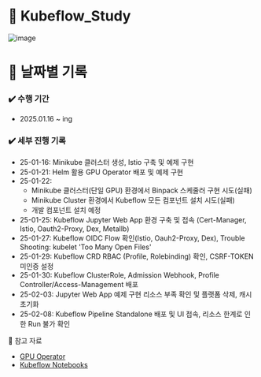 # 🐳 Kubeflow_Study

![image](https://github.com/user-attachments/assets/5d03e3c4-8a17-4d0a-bf37-c11bb21aa3f1)

# 📅 날짜별 기록<br>

### ✔️ 수행 기간
- 2025.01.16 ~ ing

### ✔️ 세부 진행 기록
- 25-01-16: Minikube 클러스터 생성, Istio 구축 및 예제 구현  
- 25-01-21: Helm 활용 GPU Operator 배포 및 예제 구현  
- 25-01-22: 
  - Minikube 클러스터(단일 GPU) 환경에서 Binpack 스케줄러 구현 시도(실패)  
  - Minikube Cluster 환경에서 Kubeflow 모든 컴포넌트 설치 시도(실패)  
  - 개발 컴포넌트 설치 예정  
- 25-01-25: Kubeflow Jupyter Web App 환경 구축 및 접속 (Cert-Manager, Istio, Oauth2-Proxy, Dex, Metallb)  
- 25-01-27: Kubeflow OIDC Flow 확인(Istio, Oauh2-Proxy, Dex), Trouble Shooting: kubelet 'Too Many Open Files'
- 25-01-29: Kubeflow CRD RBAC (Profile, Rolebinding) 확인, CSRF-TOKEN 미인증 설정
- 25-01-30: Kubeflow ClusterRole, Admission Webhook, Profile Controller/Access-Management 배포
- 25-02-03: Jupyter Web App 예제 구현 리소스 부족 확인 및 플랫폼 삭제, 캐시 초기화
- 25-02-08: Kubeflow Pipeline Standalone 배포 및 UI 접속, 리소스 한계로 인한 Run 불가 확인

📒 참고 자료<br>

- [GPU Operator](https://heumsi.github.io/blog/posts/setup-gpu-env-in-k8s/)
- [Kubeflow Notebooks](https://www.kubeflow.org/docs/components/notebooks/)

